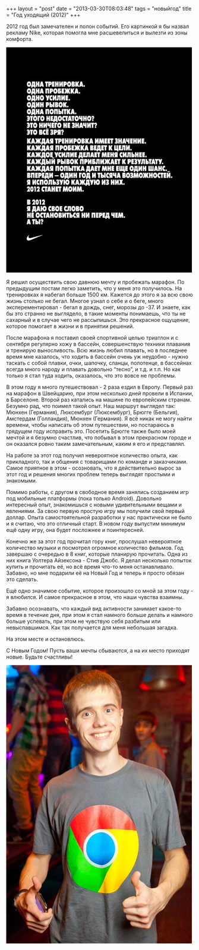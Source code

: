 +++
layout = "post"
date = "2013-03-30T08:03:48"
tags = "новыйгод"
title = "Год уходящий (2012)"
+++

2012 год был замечателен и полон событий. Его картинкой я бы назвал рекламу Nike, которая помогла мне расшевелиться и вылезти из зоны комфорта.

![image](/post/2013/03/review-2012-1.jpg)

Я решил осуществить свою давнюю мечту и пробежать марафон. По предыдущим постам легко заметить, что у меня это получилось. На тренировках я набегал больше 1500 км. Кажется до этого я за всю свою жизнь столько не бегал. Многое узнал о себе и о беге, много эксперементировал - бегал в дождь, снег, морозы до -37. И знаете, как бы это странно не выглядело, в такие моменты понимаешь, что ты не сахарный и в случае чего не рассыпишься. Это прекрасное ощущение, которое помогает в жизни и в принятии решений.

После марафона я поставил своей спортивной целью триатлон и с сентября регулярно хожу в бассейн, совершенствую техники плавания и тренирую выносливость. Всю жизнь любил плавать, но в последнее время мне казалось, что ходить в бассейн очень уж неудобно - нужно таскать с собой плавки, очки, шапочку, сланцы, полотенце, в бассейнах всегда много народу и плавать довольно “тесно”, и т.д. и т.п. Но как только я стал туда ходить, оказалось, что это вовсе не проблемы.

В этом году я много путешествовал - 2 раза ездил в Европу. Первый раз на марафон в Швейцарию, при этом несколько дней провели в Испании, в Барселоне. Второй раз катались на машине по европейским странам. Безумно рад, что поимел такой опыт. Наш маршрут выглядел так: Мюнхен (Германия), Люксембург (Люксембург), Брюгге (Бельгия), Амстердам (Голландия), Мюнхен (Германия). Я всё никак не могу найти времени, чтобы написать об этом путешествии, но постараюсь в грядущем году исправить это. Посетить Брюгге также было моей мечтой и я безумно счастлив, что побывал в этом прекрасном городе и он оказался ровно таким замечательным, каким я его и представлял.

На работе за этот год получил невероятное количество опыта, как прикладного, так и общения с товарищами по команде и заказчиками. Самое приятное в этом - осозновать, что я действительно вырос за этот год и решения многих проблем теперь выглядят простыми и знакомыми. 

Помимо работы, с другом в свободное время занялись созданием игр под мобильные платформы (пока только Android). Довольно интересный опыт, знакомишься с новыми удивительными вещами и явлениями. За свою первую простую игру мы получили свой первый доллар. Опыта самостоятельной разработки у нас практически не было и я считаю, что это отличный старт. В новом году выпустим минимум ещё одну игру, она будет посложнее и поинтересней. 

Конечно же за этот год прочитал гору книг, прослушал невероятное количество музыки и посмотрел огромное количество фильмов. Год завершаю с очередью в 8 книг, которые планирую прочитать. Одна из них книга Уолтера Айзексона - Стив Джобс. Я делал несколько попыток купить и прочитать её, но всё время что-то меня останавливало. Забавно, но мне подарили её на Новый Год и теперь я просто обязан это сделать.

Ещё одно значимое событие, которое произошло со мной за этом году - я влюбился. И самое прекрасное в этом, что наши чувства взаимны.

Забавно осознавать, что каждый вид активности занимает какое-то время в течение дня, при этом я стал намного больше делать и намного больше успевать, при этом не чувствую себя разбитым или невыспавшимся. Как так получается для меня небольшая загадка.

На этом месте и остановлюсь.

С Новым Годом! Пусть ваши мечты сбываются, а на их место приходят новые. Будьте счастливы!

![image](/post/2013/03/review-2012-2.jpg)